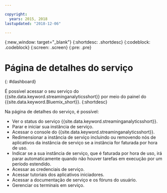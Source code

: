 ```yaml
---

copyright:
  years: 2015, 2018
lastupdated: "2018-12-06"

---
```


<!-- Attribute definitions -->
{:new_window: target="_blank"}
{:shortdesc: .shortdesc}
{:codeblock: .codeblock}
{:screen: .screen}
{:pre: .pre}

# Página de detalhes do serviço
{: #dashboard}

É possível acessar o seu serviço do {{site.data.keyword.streaminganalyticsshort}} por meio do painel do {{site.data.keyword.Bluemix_short}}.
{:shortdesc}

Na página de detalhes do serviço, é possível:

* Ver o status do serviço {{site.data.keyword.streaminganalyticsshort}}.
* Parar e iniciar sua instância de serviço.
* Acessar o console do {{site.data.keyword.streaminganalyticsshort}}.
* Redimensionar a instância de serviço incluindo ou removendo nós de aplicativos da instância de
serviço se a instância for faturada por hora de uso.
* Indicar se a sua instância de serviço, que é faturada por hora de uso, irá parar automaticamente
quando não houver tarefas em execução por um período estendido.
* Acessar as credenciais de serviço.
* Acessar tutoriais dos aplicativos iniciadores.
* Acessar a documentação de serviço e os fóruns do usuário.
* Gerenciar os terminais em serviço.
